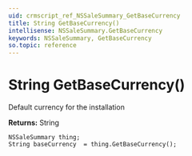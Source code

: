 ```yaml
---
uid: crmscript_ref_NSSaleSummary_GetBaseCurrency
title: String GetBaseCurrency()
intellisense: NSSaleSummary.GetBaseCurrency
keywords: NSSaleSummary, GetBaseCurrency
so.topic: reference
---
```


# String GetBaseCurrency()

Default currency for the installation

**Returns:** String

```crmscript
NSSaleSummary thing;
String baseCurrency  = thing.GetBaseCurrency();
```

